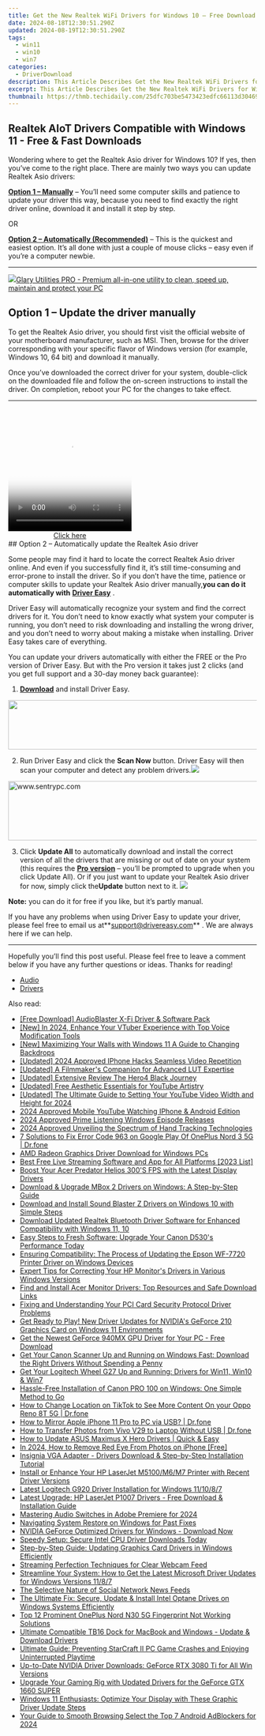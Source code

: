```yaml
---
title: Get the New Realtek WiFi Drivers for Windows 10 – Free Download
date: 2024-08-18T12:30:51.290Z
updated: 2024-08-19T12:30:51.290Z
tags:
  - win11
  - win10
  - win7
categories:
  - DriverDownload
description: This Article Describes Get the New Realtek WiFi Drivers for Windows 10 – Free Download
excerpt: This Article Describes Get the New Realtek WiFi Drivers for Windows 10 – Free Download
thumbnail: https://thmb.techidaily.com/25dfc703be5473423edfc66113d30469d26da4408f6261979d298982619597ae.jpg
---
```


## Realtek AIoT Drivers Compatible with Windows 11 - Free & Fast Downloads

Wondering where to get the Realtek Asio driver for Windows 10? If yes, then you’ve come to the right place. There are mainly two ways you can update Realtek Asio drivers:

**[Option 1 – Manually](https://tools.techidaily.com/drivereasy/download/)**  – You’ll need some computer skills and patience to update your driver this way, because you need to find exactly the right driver online, download it and install it step by step.  

 OR  

**[Option 2 – Automatically (Recommended)](https://www.drivereasy.com/knowledge/download-realtek-asio-driver-for-windows-10-quick-easy/#option2)**  – This is the quickest and easiest option. It’s all done with just a couple of mouse clicks – easy even if you’re a computer newbie.

---

<!-- affiliate ads begin -->
<a href="https://order.glarysoft.com/order/checkout.php?PRODS=4535075&QTY=1&AFFILIATE=108875&CART=1"><img src="https://secure.avangate.com/images/merchant/6734fa703f6633ab896eecbdfad8953a/products/GU-500_672.png" border="0">Glary Utilities PRO -  Premium all-in-one utility to clean, speed up, maintain and protect your PC</a>
<!-- affiliate ads end -->
## Option 1 – Update the driver manually

 To get the Realtek Asio driver, you should first visit the official website of your motherboard manufacturer, such as MSI. Then, browse for the driver corresponding with your specific flavor of Windows version (for example, Windows 10, 64 bit) and download it manually.

 Once you’ve downloaded the correct driver for your system, double-click on the downloaded file and follow the on-screen instructions to install the driver. On completion, reboot your PC for the changes to take effect.

---

<!-- affiliate ads begin -->
<span id="1997795">
					<video width="250" height="250" style="cursor:pointer"
           poster="//a.impactradius-go.com/display-clicktoplayimage/1997795.jpeg"
           onclick="if(!this.playClicked){this.play();this.setAttribute('controls',true);this.playClicked=true;}">
	   <source src="//a.impactradius-go.com/display-ad/23621-1997795">
	   <img src="//a.impactradius-go.com/display-clicktoplayimage/1997795.jpeg" style="border: none; height: 100%; width: 100%; object-fit: contain">
	</video>
	<div style="width:250px;text-align:center"><a href="javascript:window.open(decodeURIComponent('https%3A%2F%2Fproteahair.pxf.io%2Fc%2F5597632%2F1997795%2F23621'), '_blank');void(0);">Click here</a></div>
</span>
<img height="0" width="0" src="https://imp.pxf.io/i/5597632/1997795/23621" style="position:absolute;visibility:hidden;" border="0" />
<!-- affiliate ads end -->
## Option 2 – Automatically update the Realtek Asio driver

 Some people may find it hard to locate the correct Realtek Asio driver online. And even if you successfully find it, it’s still time-consuming and error-prone to install the driver. So if you don’t have the time, patience or computer skills to update your Realtek Asio driver manually,**you can do it automatically with** **[Driver Easy](https://tools.techidaily.com/drivereasy/download/)**  .

 Driver Easy will automatically recognize your system and find the correct drivers for it. You don’t need to know exactly what system your computer is running, you don’t need to risk downloading and installing the wrong driver, and you don’t need to worry about making a mistake when installing. Driver Easy takes care of everything.

 You can update your drivers automatically with either the FREE or the Pro version of Driver Easy. But with the Pro version it takes just 2 clicks (and you get full support and a 30-day money back guarantee):

1. **[Download](https://tools.techidaily.com/drivereasy/download/)**  and install Driver Easy.
<!-- affiliate ads begin -->
<a href="https://imp.i110150.net/c/5597632/924299/11305" target="_top" id="924299"><img src="//a.impactradius-go.com/display-ad/11305-924299" border="0" alt="" width="520" height="100"/></a>
<!-- affiliate ads end -->
2. Run Driver Easy and click the **Scan Now** button. Driver Easy will then scan your computer and detect any problem drivers.![](https://images.drivereasy.com/wp-content/uploads/2019/07/image-444.png)
<!-- affiliate ads begin -->
<a href="https://sentrypc.7eer.net/c/5597632/398457/3022" target="_top" id="398457"><img src="//a.impactradius-go.com/display-ad/3022-398457" border="0" alt="www.sentrypc.com" width="980" height="120"/></a><img height="0" width="0" src="https://sentrypc.7eer.net/i/5597632/398457/3022" style="position:absolute;visibility:hidden;" border="0" />
<!-- affiliate ads end -->
3. Click **Update All** to automatically download and install the correct version of all the drivers that are missing or out of date on your system (this requires the **[Pro version](https://tools.techidaily.com/drivereasy/download/)**  – you’ll be prompted to upgrade when you click Update All). Or if you just want to update your Realtek Asio driver for now, simply click the**Update**  button next to it. ![](https://images.drivereasy.com/wp-content/uploads/2019/07/image-513.png)

**Note:** you can do it for free if you like, but it’s partly manual.

 If you have any problems when using Driver Easy to update your driver, please feel free to email us at**<support@drivereasy.com>** . We are always here if we can help.

---

 Hopefully you’ll find this post useful. Please feel free to leave a comment below if you have any further questions or ideas. Thanks for reading!

* [Audio](https://tools.techidaily.com/drivereasy/download/)
* [Drivers](https://tools.techidaily.com/drivereasy/download/)

<ins class="adsbygoogle"
     style="display:block"
     data-ad-format="autorelaxed"
     data-ad-client="ca-pub-7571918770474297"
     data-ad-slot="1223367746"></ins>



<ins class="adsbygoogle"
     style="display:block"
     data-ad-client="ca-pub-7571918770474297"
     data-ad-slot="8358498916"
     data-ad-format="auto"
     data-full-width-responsive="true"></ins>

<span class="atpl-alsoreadstyle">Also read:</span>
<div><ul>
<li><a href="https://win-amazing.techidaily.com/free-download-audioblaster-x-fi-driver-and-software-pack/"><u>[Free Download] AudioBlaster X-Fi Driver & Software Pack</u></a></li>
<li><a href="https://vp-tips.techidaily.com/new-in-2024-enhance-your-vtuber-experience-with-top-voice-modification-tools/"><u>[New] In 2024, Enhance Your VTuber Experience with Top Voice Modification Tools</u></a></li>
<li><a href="https://extra-approaches.techidaily.com/new-maximizing-your-walls-with-windows-11-a-guide-to-changing-backdrops/"><u>[New] Maximizing Your Walls with Windows 11  A Guide to Changing Backdrops</u></a></li>
<li><a href="https://youtube-zero.techidaily.com/ed-2024-approved-iphone-hacks-seamless-video-repetition/"><u>[Updated] 2024 Approved  IPhone Hacks  Seamless Video Repetition</u></a></li>
<li><a href="https://extra-information.techidaily.com/updated-a-filmmakers-companion-for-advanced-lut-expertise/"><u>[Updated] A Filmmaker's Companion for Advanced LUT Expertise</u></a></li>
<li><a href="https://some-techniques.techidaily.com/updated-extensive-review-the-hero4-black-journey/"><u>[Updated] Extensive Review  The Hero4 Black Journey</u></a></li>
<li><a href="https://facebook-video-footage.techidaily.com/updated-free-aesthetic-essentials-for-youtube-artistry/"><u>[Updated] Free Aesthetic Essentials for YouTube Artistry</u></a></li>
<li><a href="https://youtube-blog.techidaily.com/ed-the-ultimate-guide-to-setting-your-youtube-video-width-and-height-for-2024/"><u>[Updated] The Ultimate Guide to Setting Your YouTube Video Width and Height for 2024</u></a></li>
<li><a href="https://youtube-stream.techidaily.com/2024-approved-mobile-youtube-watching-iphone-and-android-edition/"><u>2024 Approved  Mobile YouTube Watching  IPhone & Android Edition</u></a></li>
<li><a href="https://extra-support.techidaily.com/2024-approved-prime-listening-windows-episode-releases/"><u>2024 Approved  Prime Listening Windows  Episode Releases</u></a></li>
<li><a href="https://fox-glue.techidaily.com/2024-approved-unveiling-the-spectrum-of-hand-tracking-technologies/"><u>2024 Approved  Unveiling the Spectrum of Hand Tracking Technologies</u></a></li>
<li><a href="https://howto.techidaily.com/7-solutions-to-fix-error-code-963-on-google-play-of-oneplus-nord-3-5g-drfone-by-drfone-fix-android-problems-fix-android-problems/"><u>7 Solutions to Fix Error Code 963 on Google Play Of OnePlus Nord 3 5G | Dr.fone</u></a></li>
<li><a href="https://win-amazing.techidaily.com/amd-radeon-graphics-driver-download-for-windows-pcs/"><u>AMD Radeon Graphics Driver Download for Windows PCs</u></a></li>
<li><a href="https://fox-helps.techidaily.com/best-free-live-streaming-software-and-app-for-all-platforms-2023-list/"><u>Best Free Live Streaming Software and App for All Platforms [2023 List]</u></a></li>
<li><a href="https://win-amazing.techidaily.com/boost-your-acer-predator-helios-300s-fps-with-the-latest-display-drivers/"><u>Boost Your Acer Predator Helios 300'S FPS with the Latest Display Drivers</u></a></li>
<li><a href="https://win-amazing.techidaily.com/download-and-upgrade-mbox-2-drivers-on-windows-a-step-by-step-guide/"><u>Download & Upgrade MBox 2 Drivers on Windows: A Step-by-Step Guide</u></a></li>
<li><a href="https://win-amazing.techidaily.com/download-and-install-sound-blaster-z-drivers-on-windows-10-with-simple-steps/"><u>Download and Install Sound Blaster Z Drivers on Windows 10 with Simple Steps</u></a></li>
<li><a href="https://win-amazing.techidaily.com/download-updated-realtek-bluetooth-driver-software-for-enhanced-compatibility-with-windows-11-10/"><u>Download Updated Realtek Bluetooth Driver Software for Enhanced Compatibility with Windows 11, 10</u></a></li>
<li><a href="https://win-amazing.techidaily.com/easy-steps-to-fresh-software-upgrade-your-canon-d530s-performance-today/"><u>Easy Steps to Fresh Software: Upgrade Your Canon D530's Performance Today</u></a></li>
<li><a href="https://win-amazing.techidaily.com/ensuring-compatibility-the-process-of-updating-the-epson-wf-7720-printer-driver-on-windows-devices/"><u>Ensuring Compatibility: The Process of Updating the Epson WF-7720 Printer Driver on Windows Devices</u></a></li>
<li><a href="https://win-amazing.techidaily.com/expert-tips-for-correcting-your-hp-monitors-drivers-in-various-windows-versions/"><u>Expert Tips for Correcting Your HP Monitor's Drivers in Various Windows Versions</u></a></li>
<li><a href="https://win-amazing.techidaily.com/find-and-install-acer-monitor-drivers-top-resources-and-safe-download-links/"><u>Find and Install Acer Monitor Drivers: Top Resources and Safe Download Links</u></a></li>
<li><a href="https://win-amazing.techidaily.com/fixing-and-understanding-your-pci-card-security-protocol-driver-problems/"><u>Fixing and Understanding Your PCI Card Security Protocol Driver Problems</u></a></li>
<li><a href="https://win-amazing.techidaily.com/get-ready-to-play-new-driver-updates-for-nvidias-geforce-210-graphics-card-on-windows-11-environments/"><u>Get Ready to Play! New Driver Updates for NVIDIA's GeForce 210 Graphics Card on Windows 11 Environments</u></a></li>
<li><a href="https://win-amazing.techidaily.com/get-the-newest-geforce-940mx-gpu-driver-for-your-pc-free-download/"><u>Get the Newest GeForce 940MX GPU Driver for Your PC - Free Download</u></a></li>
<li><a href="https://win-amazing.techidaily.com/get-your-canon-scanner-up-and-running-on-windows-fast-download-the-right-drivers-without-spending-a-penny/"><u>Get Your Canon Scanner Up and Running on Windows Fast: Download the Right Drivers Without Spending a Penny</u></a></li>
<li><a href="https://win-amazing.techidaily.com/get-your-logitech-wheel-g27-up-and-running-drivers-for-win11-win10-and-win7/"><u>Get Your Logitech Wheel G27 Up and Running: Drivers for Win11, Win10 & Win7</u></a></li>
<li><a href="https://win-amazing.techidaily.com/hassle-free-installation-of-canon-pro-100-on-windows-one-simple-method-to-go/"><u>Hassle-Free Installation of Canon PRO 100 on Windows: One Simple Method to Go</u></a></li>
<li><a href="https://location-social.techidaily.com/how-to-change-location-on-tiktok-to-see-more-content-on-your-oppo-reno-8t-5g-drfone-by-drfone-virtual-android/"><u>How to Change Location on TikTok to See More Content On your Oppo Reno 8T 5G | Dr.fone</u></a></li>
<li><a href="https://screen-mirror.techidaily.com/how-to-mirror-apple-iphone-11-pro-to-pc-via-usb-drfone-by-drfone-ios/"><u>How to Mirror Apple iPhone 11 Pro to PC via USB? | Dr.fone</u></a></li>
<li><a href="https://android-transfer.techidaily.com/how-to-transfer-photos-from-vivo-v29-to-laptop-without-usb-drfone-by-drfone-transfer-from-android-transfer-from-android/"><u>How to Transfer Photos from Vivo V29 to Laptop Without USB | Dr.fone</u></a></li>
<li><a href="https://win-amazing.techidaily.com/how-to-update-asus-maximus-x-hero-drivers-quick-and-easy/"><u>How to Update ASUS Maximus X Hero Drivers | Quick & Easy</u></a></li>
<li><a href="https://some-techniques.techidaily.com/in-2024-how-to-remove-red-eye-from-photos-on-iphone-free/"><u>In 2024, How to Remove Red Eye From Photos on iPhone [Free]</u></a></li>
<li><a href="https://win-amazing.techidaily.com/insignia-vga-adapter-drivers-download-and-step-by-step-installation-tutorial/"><u>Insignia VGA Adapter - Drivers Download & Step-by-Step Installation Tutorial</u></a></li>
<li><a href="https://win-amazing.techidaily.com/install-or-enhance-your-hp-laserjet-m5100m6m7-printer-with-recent-driver-versions/"><u>Install or Enhance Your HP LaserJet M5100/M6/M7 Printer with Recent Driver Versions</u></a></li>
<li><a href="https://win-amazing.techidaily.com/latest-logitech-g920-driver-installation-for-windows-111087/"><u>Latest Logitech G920 Driver Installation for Windows 11/10/8/7</u></a></li>
<li><a href="https://win-amazing.techidaily.com/latest-upgrade-hp-laserjet-p1007-drivers-free-download-and-installation-guide/"><u>Latest Upgrade: HP LaserJet P1007 Drivers - Free Download & Installation Guide</u></a></li>
<li><a href="https://extra-skills.techidaily.com/mastering-audio-switches-in-adobe-premiere-for-2024/"><u>Mastering Audio Switches in Adobe Premiere for 2024</u></a></li>
<li><a href="https://win11.techidaily.com/navigating-system-restore-on-windows-for-past-fixes/"><u>Navigating System Restore on Windows for Past Fixes</u></a></li>
<li><a href="https://win-amazing.techidaily.com/1722972998881-nvidia-geforce-optimized-drivers-for-windows-download-now/"><u>NVIDIA GeForce Optimized Drivers for Windows - Download Now</u></a></li>
<li><a href="https://win-amazing.techidaily.com/speedy-setup-secure-intel-cpu-driver-downloads-today/"><u>Speedy Setup: Secure Intel CPU Driver Downloads Today</u></a></li>
<li><a href="https://win-amazing.techidaily.com/step-by-step-guide-updating-graphics-card-drivers-in-windows-efficiently/"><u>Step-by-Step Guide: Updating Graphics Card Drivers in Windows Efficiently</u></a></li>
<li><a href="https://screen-recording.techidaily.com/streaming-perfection-techniques-for-clear-webcam-feed/"><u>Streaming Perfection  Techniques for Clear Webcam Feed</u></a></li>
<li><a href="https://win-amazing.techidaily.com/streamline-your-system-how-to-get-the-latest-microsoft-driver-updates-for-windows-versions-1187/"><u>Streamline Your System: How to Get the Latest Microsoft Driver Updates for Windows Versions 11/8/7</u></a></li>
<li><a href="https://facebook.techidaily.com/the-selective-nature-of-social-network-news-feeds/"><u>The Selective Nature of Social Network News Feeds</u></a></li>
<li><a href="https://win-amazing.techidaily.com/the-ultimate-fix-secure-update-and-install-intel-optane-drives-on-windows-systems-efficiently/"><u>The Ultimate Fix: Secure, Update & Install Intel Optane Drives on Windows Systems Efficiently</u></a></li>
<li><a href="https://easy-unlock-android.techidaily.com/top-12-prominent-oneplus-nord-n30-5g-fingerprint-not-working-solutions-by-drfone-android/"><u>Top 12 Prominent OnePlus Nord N30 5G Fingerprint Not Working Solutions</u></a></li>
<li><a href="https://win-amazing.techidaily.com/ultimate-compatible-tb16-dock-for-macbook-and-windows-update-and-download-drivers/"><u>Ultimate Compatible TB16 Dock for MacBook and Windows - Update & Download Drivers</u></a></li>
<li><a href="https://win-able.techidaily.com/ultimate-guide-preventing-starcraft-ii-pc-game-crashes-and-enjoying-uninterrupted-playtime/"><u>Ultimate Guide: Preventing StarCraft II PC Game Crashes and Enjoying Uninterrupted Playtime</u></a></li>
<li><a href="https://win-amazing.techidaily.com/up-to-date-nvidia-driver-downloads-geforce-rtx-3080-ti-for-all-win-versions/"><u>Up-to-Date NVIDIA Driver Downloads: GeForce RTX 3080 Ti for All Win Versions</u></a></li>
<li><a href="https://win-amazing.techidaily.com/upgrade-your-gaming-rig-with-updated-drivers-for-the-geforce-gtx-1660-super/"><u>Upgrade Your Gaming Rig with Updated Drivers for the GeForce GTX 1660 SUPER</u></a></li>
<li><a href="https://win-amazing.techidaily.com/windows-11-enthusiasts-optimize-your-display-with-these-graphic-driver-update-steps/"><u>Windows 11 Enthusiasts: Optimize Your Display with These Graphic Driver Update Steps</u></a></li>
<li><a href="https://facebook-record-videos.techidaily.com/your-guide-to-smooth-browsing-select-the-top-7-android-adblockers-for-2024/"><u>Your Guide to Smooth Browsing  Select the Top 7 Android AdBlockers for 2024</u></a></li>
</ul></div>
